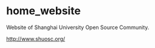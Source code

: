 home_website
============

Website of Shanghai University Open Source Community.

http://www.shuosc.org/
